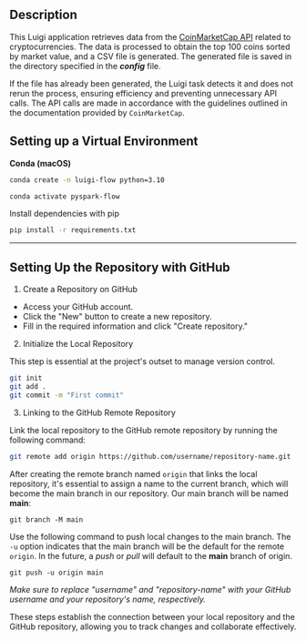 ## Description

This Luigi application retrieves data from the [CoinMarketCap API](https://coinmarketcap.com/api/pricing/) related to cryptocurrencies. The data is processed to obtain the top 100 coins sorted by market value, and a CSV file is generated. The generated file is saved in the directory specified in the ***config*** file.

If the file has already been generated, the Luigi task detects it and does not rerun the process, ensuring efficiency and preventing unnecessary API calls. The API calls are made in accordance with the guidelines outlined in the documentation provided by `CoinMarketCap`.

## Setting up a Virtual Environment

**Conda (macOS)**

```bash
conda create -n luigi-flow python=3.10

conda activate pyspark-flow
```

Install dependencies with pip

```bash
pip install -r requirements.txt
```

--- 

## Setting Up the Repository with GitHub
 
1. Create a Repository on GitHub

* Access your GitHub account.
* Click the "New" button to create a new repository.
* Fill in the required information and click "Create repository."

2. Initialize the Local Repository

This step is essential at the project's outset to manage version control.

```bash
git init
git add .
git commit -m "First commit"
```

3. Linking to the GitHub Remote Repository

Link the local repository to the GitHub remote repository by running the following command:

```bash
git remote add origin https://github.com/username/repository-name.git
```

After creating the remote branch named `origin` that links the local repository, it's essential to assign a name to the current branch, which will become the main branch in our repository. Our main branch will be named **main**:

```
git branch -M main
```

Use the following command to push local changes to the main branch. The `-u` option indicates that the main branch will be the default for the remote `origin`. In the future, a *push* or *pull* will default to the **main** branch of origin.

```
git push -u origin main
```

*Make sure to replace "username" and "repository-name" with your GitHub username and your repository's name, respectively.*

These steps establish the connection between your local repository and the GitHub repository, allowing you to track changes and collaborate effectively.